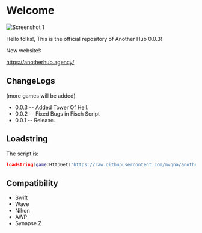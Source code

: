 # Welcome
![Screenshot 1](https://i.imgur.com/Cp8WqNT.png)

Hello folks!, This is the official repository of Another Hub 0.0.3!


New website!:

https://anotherhub.agency/


## ChangeLogs
(more games will be added)
* 0.0.3 -- Added Tower Of Hell.
* 0.0.2 -- Fixed Bugs in Fisch Script
* 0.0.1 -- Release.

## Loadstring
The script is:
```lua
loadstring(game:HttpGet("https://raw.githubusercontent.com/mvqna/another-hub/refs/heads/main/script.lua", true))()
```
## Compatibility
* Swift
* Wave
* Nihon
* AWP
* Synapse Z


